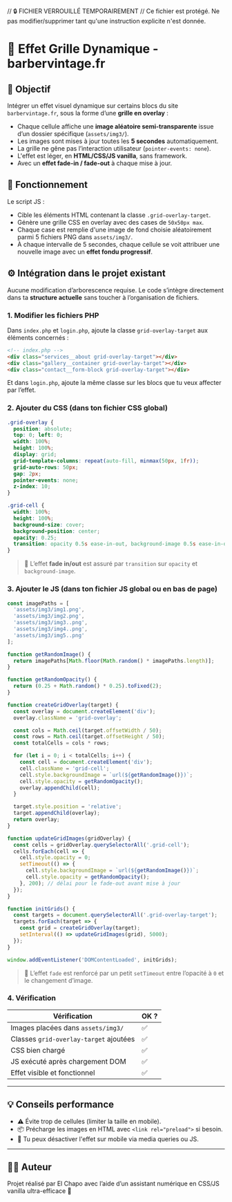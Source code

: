 // 🔒 FICHIER VERROUILLÉ TEMPORAIREMENT
// Ce fichier est protégé. Ne pas modifier/supprimer tant qu'une instruction explicite n'est donnée.


# 🎨 Effet Grille Dynamique - barbervintage.fr

## 🎯 Objectif

Intégrer un effet visuel dynamique sur certains blocs du site `barbervintage.fr`, sous la forme d’une **grille en overlay** :
- Chaque cellule affiche une **image aléatoire semi-transparente** issue d’un dossier spécifique (`assets/img3/`).
- Les images sont mises à jour toutes les **5 secondes** automatiquement.
- La grille ne gêne pas l’interaction utilisateur (`pointer-events: none`).
- L'effet est léger, en **HTML/CSS/JS vanilla**, sans framework.
- Avec un **effet fade-in / fade-out** à chaque mise à jour.

## 🧠 Fonctionnement

Le script JS :
- Cible les éléments HTML contenant la classe `.grid-overlay-target`.
- Génère une grille CSS en overlay avec des cases de `50x50px max`.
- Chaque case est remplie d'une image de fond choisie aléatoirement parmi 5 fichiers PNG dans `assets/img3/`.
- À chaque intervalle de 5 secondes, chaque cellule se voit attribuer une nouvelle image avec un **effet fondu progressif**.

## ⚙️ Intégration dans le projet existant

Aucune modification d’arborescence requise. Le code s’intègre directement dans ta **structure actuelle** sans toucher à l’organisation de fichiers.

### 1. Modifier les fichiers PHP

Dans `index.php` et `login.php`, ajoute la classe `grid-overlay-target` aux éléments concernés :

```html
<!-- index.php -->
<div class="services__about grid-overlay-target"></div>
<div class="gallery__container grid-overlay-target"></div>
<div class="contact__form-block grid-overlay-target"></div>
```

Et dans `login.php`, ajoute la même classe sur les blocs que tu veux affecter par l’effet.

### 2. Ajouter du CSS (dans ton fichier CSS global)

```css
.grid-overlay {
  position: absolute;
  top: 0; left: 0;
  width: 100%;
  height: 100%;
  display: grid;
  grid-template-columns: repeat(auto-fill, minmax(50px, 1fr));
  grid-auto-rows: 50px;
  gap: 2px;
  pointer-events: none;
  z-index: 10;
}

.grid-cell {
  width: 100%;
  height: 100%;
  background-size: cover;
  background-position: center;
  opacity: 0.25;
  transition: opacity 0.5s ease-in-out, background-image 0.5s ease-in-out;
}
```

> 🔁 L’effet **fade in/out** est assuré par `transition` sur `opacity` et `background-image`.

### 3. Ajouter le JS (dans ton fichier JS global ou en bas de page)

```js
const imagePaths = [
  'assets/img3/img1.png',
  'assets/img3/img2.png',
  'assets/img3/img3..png',
  'assets/img3/img4..png',
  'assets/img3/img5..png'
];

function getRandomImage() {
  return imagePaths[Math.floor(Math.random() * imagePaths.length)];
}

function getRandomOpacity() {
  return (0.25 + Math.random() * 0.25).toFixed(2);
}

function createGridOverlay(target) {
  const overlay = document.createElement('div');
  overlay.className = 'grid-overlay';

  const cols = Math.ceil(target.offsetWidth / 50);
  const rows = Math.ceil(target.offsetHeight / 50);
  const totalCells = cols * rows;

  for (let i = 0; i < totalCells; i++) {
    const cell = document.createElement('div');
    cell.className = 'grid-cell';
    cell.style.backgroundImage = `url(${getRandomImage()})`;
    cell.style.opacity = getRandomOpacity();
    overlay.appendChild(cell);
  }

  target.style.position = 'relative';
  target.appendChild(overlay);
  return overlay;
}

function updateGridImages(gridOverlay) {
  const cells = gridOverlay.querySelectorAll('.grid-cell');
  cells.forEach(cell => {
    cell.style.opacity = 0;
    setTimeout(() => {
      cell.style.backgroundImage = `url(${getRandomImage()})`;
      cell.style.opacity = getRandomOpacity();
    }, 200); // délai pour le fade-out avant mise à jour
  });
}

function initGrids() {
  const targets = document.querySelectorAll('.grid-overlay-target');
  targets.forEach(target => {
    const grid = createGridOverlay(target);
    setInterval(() => updateGridImages(grid), 5000);
  });
}

window.addEventListener('DOMContentLoaded', initGrids);
```

> 📌 L’effet `fade` est renforcé par un petit `setTimeout` entre l’opacité à `0` et le changement d’image.

### 4. Vérification

| Vérification                              | OK ? |
|-------------------------------------------|------|
| Images placées dans `assets/img3/`        | ✅    |
| Classes `grid-overlay-target` ajoutées    | ✅    |
| CSS bien chargé                           | ✅    |
| JS exécuté après chargement DOM           | ✅    |
| Effet visible et fonctionnel              | ✅    |

---

## 💡 Conseils performance

- ⚠️ Évite trop de cellules (limiter la taille en mobile).
- 📦 Précharge les images en HTML avec `<link rel="preload">` si besoin.
- 💨 Tu peux désactiver l'effet sur mobile via media queries ou JS.

---

## 🧑‍💻 Auteur

Projet réalisé par El Chapo avec l’aide d’un assistant numérique en CSS/JS vanilla ultra-efficace 🧠
